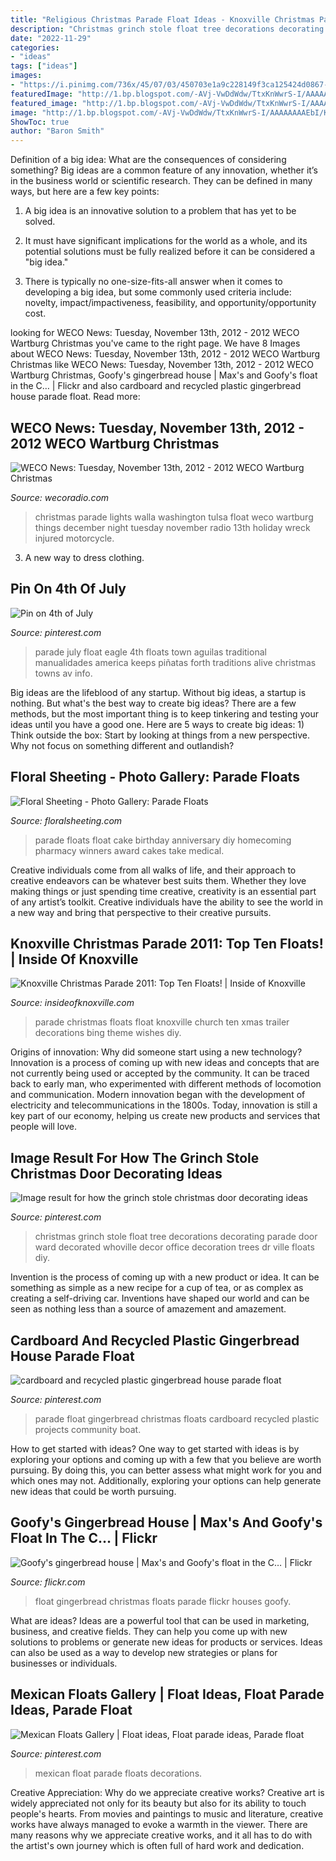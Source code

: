 ```yaml
---
title: "Religious Christmas Parade Float Ideas - Knoxville Christmas Parade 2011: Top Ten Floats!"
description: "Christmas grinch stole float tree decorations decorating parade door ward decorated whoville decor office decoration trees dr ville floats diy"
date: "2022-11-29"
categories:
- "ideas"
tags: ["ideas"]
images:
- "https://i.pinimg.com/736x/45/07/03/450703e1a9c228149f3ca125424d0867--mexicans.jpg"
featuredImage: "http://1.bp.blogspot.com/-AVj-VwDdWdw/TtxKnWwrS-I/AAAAAAAAEbI/KVpLzWuGhf0/s1600/Floats12%252C+Knoxville+Christmas+Parade%252C+2011.jpg"
featured_image: "http://1.bp.blogspot.com/-AVj-VwDdWdw/TtxKnWwrS-I/AAAAAAAAEbI/KVpLzWuGhf0/s1600/Floats12%252C+Knoxville+Christmas+Parade%252C+2011.jpg"
image: "http://1.bp.blogspot.com/-AVj-VwDdWdw/TtxKnWwrS-I/AAAAAAAAEbI/KVpLzWuGhf0/s1600/Floats12%252C+Knoxville+Christmas+Parade%252C+2011.jpg"
ShowToc: true
author: "Baron Smith"
---
```



Definition of a big idea: What are the consequences of considering something?
Big ideas are a common feature of any innovation, whether it’s in the business world or scientific research. They can be defined in many ways, but here are a few key points:
1. A big idea is an innovative solution to a problem that has yet to be solved.

2. It must have significant implications for the world as a whole, and its potential solutions must be fully realized before it can be considered a "big idea."

3. There is typically no one-size-fits-all answer when it comes to developing a big idea, but some commonly used criteria include: novelty, impact/impactiveness, feasibility, and opportunity/opportunity cost. 

	

		
looking for WECO News: Tuesday, November 13th, 2012 - 2012 WECO Wartburg Christmas you've came to the right page. We have 8 Images about WECO News: Tuesday, November 13th, 2012 - 2012 WECO Wartburg Christmas like WECO News: Tuesday, November 13th, 2012 - 2012 WECO Wartburg Christmas, Goofy&#039;s gingerbread house | Max&#039;s and Goofy&#039;s float in the C… | Flickr and also cardboard and recycled plastic gingerbread house parade float. Read more:
		
    
## WECO News: Tuesday, November 13th, 2012 - 2012 WECO Wartburg Christmas

<img loading=lazy src="https://www.wecoradio.com/wp-content/uploads/2012/11/Christmas-Float.jpg" onerror="this.onerror=null;this.src='https://tse3.mm.bing.net/th?id=OIP.1JHchSu16WbQ5jp-vvmA7gHaDn&amp;pid=15.1';" alt="WECO News: Tuesday, November 13th, 2012 - 2012 WECO Wartburg Christmas">

_Source: wecoradio.com_

>christmas parade lights walla washington tulsa float weco wartburg things december night tuesday november radio 13th holiday wreck injured motorcycle. 

	

3. A new way to dress clothing.

    
## Pin On 4th Of July

<img loading=lazy src="https://i.pinimg.com/736x/13/e5/e1/13e5e1e7d203e42d0ae56f32bb897067--parade-floats-small-towns.jpg" onerror="this.onerror=null;this.src='https://tse3.mm.bing.net/th?id=OIP.BIHCYtbi4WLaxlbj8CtCvgHaFj&amp;pid=15.1';" alt="Pin on 4th of July">

_Source: pinterest.com_

>parade july float eagle 4th floats town aguilas traditional manualidades america keeps piñatas forth traditions alive christmas towns av info. 

	

Big ideas are the lifeblood of any startup. Without big ideas, a startup is nothing. But what's the best way to create big ideas? There are a few methods, but the most important thing is to keep tinkering and testing your ideas until you have a good one. Here are 5 ways to create big ideas: 1) Think outside the box: Start by looking at things from a new perspective. Why not focus on something different and outlandish?

    
## Floral Sheeting - Photo Gallery: Parade Floats

<img loading=lazy src="http://www.floralsheeting.com/images/v2/photo_gallery/parade_floats/award_winners/SAMC_anniversary.jpg" onerror="this.onerror=null;this.src='https://tse1.mm.bing.net/th?id=OIP.--LI9MavFEpg5crOz4iQzgHaEs&amp;pid=15.1';" alt="Floral Sheeting - Photo Gallery: Parade Floats">

_Source: floralsheeting.com_

>parade floats float cake birthday anniversary diy homecoming pharmacy winners award cakes take medical. 

	

Creative individuals come from all walks of life, and their approach to creative endeavors can be whatever best suits them. Whether they love making things or just spending time creative, creativity is an essential part of any artist’s toolkit. Creative individuals have the ability to see the world in a new way and bring that perspective to their creative pursuits.

    
## Knoxville Christmas Parade 2011: Top Ten Floats! | Inside Of Knoxville

<img loading=lazy src="http://1.bp.blogspot.com/-AVj-VwDdWdw/TtxKnWwrS-I/AAAAAAAAEbI/KVpLzWuGhf0/s1600/Floats12%252C+Knoxville+Christmas+Parade%252C+2011.jpg" onerror="this.onerror=null;this.src='https://tse1.mm.bing.net/th?id=OIP.VIx5dYSVRd4srlLabqMjkgHaEe&amp;pid=15.1';" alt="Knoxville Christmas Parade 2011: Top Ten Floats! | Inside of Knoxville">

_Source: insideofknoxville.com_

>parade christmas floats float knoxville church ten xmas trailer decorations bing theme wishes diy. 

	

Origins of innovation: Why did someone start using a new technology?
Innovation is a process of coming up with new ideas and concepts that are not currently being used or accepted by the community. It can be traced back to early man, who experimented with different methods of locomotion and communication. Modern innovation began with the development of electricity and telecommunications in the 1800s. Today, innovation is still a key part of our economy, helping us create new products and services that people will love.

    
## Image Result For How The Grinch Stole Christmas Door Decorating Ideas

<img loading=lazy src="https://i.pinimg.com/736x/19/a1/d8/19a1d89c02bfc03112df1f7759c90ac2.jpg" onerror="this.onerror=null;this.src='https://tse3.mm.bing.net/th?id=OIP.8M9LW7V70mCsgi-oDcWRJwHaNK&amp;pid=15.1';" alt="Image result for how the grinch stole christmas door decorating ideas">

_Source: pinterest.com_

>christmas grinch stole float tree decorations decorating parade door ward decorated whoville decor office decoration trees dr ville floats diy. 

	

Invention is the process of coming up with a new product or idea. It can be something as simple as a new recipe for a cup of tea, or as complex as creating a self-driving car. Inventions have shaped our world and can be seen as nothing less than a source of amazement and amazement.

    
## Cardboard And Recycled Plastic Gingerbread House Parade Float

<img loading=lazy src="https://i.pinimg.com/originals/20/57/3e/20573e350dc20b99533ef870f92c8dc5.jpg" onerror="this.onerror=null;this.src='https://tse1.mm.bing.net/th?id=OIP.zN5IdWTmb-qrUoieJvtj0AHaJ4&amp;pid=15.1';" alt="cardboard and recycled plastic gingerbread house parade float">

_Source: pinterest.com_

>parade float gingerbread christmas floats cardboard recycled plastic projects community boat. 

	

How to get started with ideas?
One way to get started with ideas is by exploring your options and coming up with a few that you believe are worth pursuing. By doing this, you can better assess what might work for you and which ones may not. Additionally, exploring your options can help generate new ideas that could be worth pursuing.

    
## Goofy&#039;s Gingerbread House | Max&#039;s And Goofy&#039;s Float In The C… | Flickr

<img loading=lazy src="https://c2.staticflickr.com/4/3250/2822459619_d339675df5_z.jpg?zz=1" onerror="this.onerror=null;this.src='https://tse2.mm.bing.net/th?id=OIP.NOpRwRNvu9hHQHRXlQhzZgHaE8&amp;pid=15.1';" alt="Goofy&#039;s gingerbread house | Max&#039;s and Goofy&#039;s float in the C… | Flickr">

_Source: flickr.com_

>float gingerbread christmas floats parade flickr houses goofy. 

	

What are ideas?
Ideas are a powerful tool that can be used in marketing, business, and creative fields. They can help you come up with new solutions to problems or generate new ideas for products or services. Ideas can also be used as a way to develop new strategies or plans for businesses or individuals.

    
## Mexican Floats Gallery | Float Ideas, Float Parade Ideas, Parade Float

<img loading=lazy src="https://i.pinimg.com/736x/45/07/03/450703e1a9c228149f3ca125424d0867--mexicans.jpg" onerror="this.onerror=null;this.src='https://tse2.mm.bing.net/th?id=OIP.bbjm2i2-kCB_vKywYbn95wHaEU&amp;pid=15.1';" alt="Mexican Floats Gallery | Float ideas, Float parade ideas, Parade float">

_Source: pinterest.com_

>mexican float parade floats decorations. 

	

Creative Appreciation: Why do we appreciate creative works?
Creative art is widely appreciated not only for its beauty but also for its ability to touch people's hearts. From movies and paintings to music and literature, creative works have always managed to evoke a warmth in the viewer. There are many reasons why we appreciate creative works, and it all has to do with the artist's own journey which is often full of hard work and dedication.

